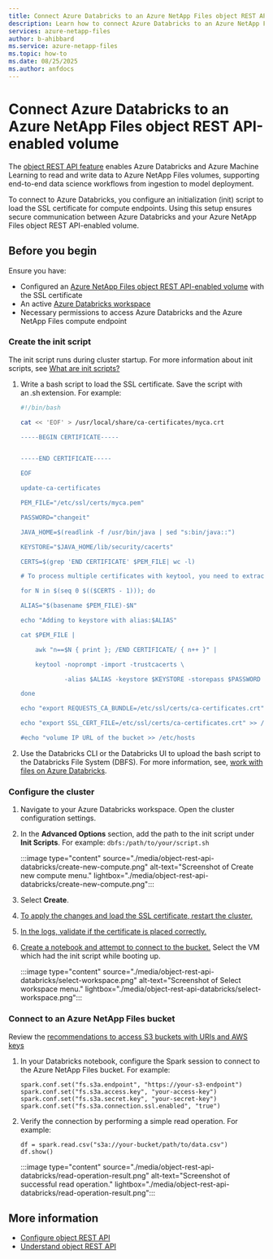 ```yaml
---
title: Connect Azure Databricks to an Azure NetApp Files object REST API-enabled volume 
description: Learn how to connect Azure Databricks to an Azure NetApp Files volume using object REST API 
services: azure-netapp-files
author: b-ahibbard
ms.service: azure-netapp-files
ms.topic: how-to
ms.date: 08/25/2025
ms.author: anfdocs
---
```


# Connect Azure Databricks to an Azure NetApp Files object REST API-enabled volume 

The [object REST API feature](object-rest-api-introduction.md) enables Azure Databricks and Azure Machine Learning to read and write data to Azure NetApp Files volumes, supporting end-to-end data science workflows from ingestion to model deployment.

To connect to Azure Databricks, you configure an initialization (init) script to load the SSL certificate for compute endpoints. Using this setup ensures secure communication between Azure Databricks and your Azure NetApp Files object REST API-enabled volume. 

## Before you begin 

Ensure you have: 

- Configured an [Azure NetApp Files object REST API-enabled volume](object-rest-api-access-configure.md) with the SSL certificate
- An active [Azure Databricks workspace](/azure/databricks/workspace/workspace-browser)
- Necessary permissions to access Azure Databricks and the Azure NetApp Files compute endpoint

### Create the init script 

The init script runs during cluster startup. For more information about init scripts, see [What are init scripts?](/azure/databricks/init-scripts)

1. Write a bash script to load the SSL certificate. Save the script with an .sh extension. For example:

    ````bash
    #!/bin/bash 

    cat << 'EOF' > /usr/local/share/ca-certificates/myca.crt 

    -----BEGIN CERTIFICATE----- 
    

    -----END CERTIFICATE----- 

    EOF 

    update-ca-certificates 

    PEM_FILE="/etc/ssl/certs/myca.pem" 

    PASSWORD="changeit" 

    JAVA_HOME=$(readlink -f /usr/bin/java | sed "s:bin/java::") 

    KEYSTORE="$JAVA_HOME/lib/security/cacerts" 

    CERTS=$(grep 'END CERTIFICATE' $PEM_FILE| wc -l) 

    # To process multiple certificates with keytool, you need to extract each one from the PEM file and import it into the Java KeyStore. 

    for N in $(seq 0 $(($CERTS - 1))); do 

    ALIAS="$(basename $PEM_FILE)-$N" 

    echo "Adding to keystore with alias:$ALIAS" 

    cat $PEM_FILE | 

        awk "n==$N { print }; /END CERTIFICATE/ { n++ }" | 

        keytool -noprompt -import -trustcacerts \ 

                -alias $ALIAS -keystore $KEYSTORE -storepass $PASSWORD 

    done 

    echo "export REQUESTS_CA_BUNDLE=/etc/ssl/certs/ca-certificates.crt" >> /databricks/spark/conf/spark-env.sh 

    echo "export SSL_CERT_FILE=/etc/ssl/certs/ca-certificates.crt" >> /databricks/spark/conf/spark-env.sh 

    #echo "volume IP URL of the bucket >> /etc/hosts 
    ````

1. Use the Databricks CLI or the Databricks UI to upload the bash script to the Databricks File System (DBFS). For more information, see, [work with files on Azure Databricks](/azure/databricks/files/).

### Configure the cluster 

1. Navigate to your Azure Databricks workspace. Open the cluster configuration settings. 
1. In the **Advanced Options** section, add the path to the init script under **Init Scripts**. For example: `dbfs:/path/to/your/script.sh`

    :::image type="content" source="./media/object-rest-api-databricks/create-new-compute.png" alt-text="Screenshot of Create new compute menu." lightbox="./media/object-rest-api-databricks/create-new-compute.png":::

1. Select **Create**. 
1. [To apply the changes and load the SSL certificate, restart the cluster.](/azure/databricks/compute/clusters-manage#cluster-start)
1. [In the logs, validate if the certificate is placed correctly.](/azure/databricks/init-scripts/logs) 
1. [Create a notebook and attempt to connect to the bucket.](/azure/databricks/notebooks/notebooks-manage#use-the-create-button) Select the VM which had the init script while booting up.

    :::image type="content" source="./media/object-rest-api-databricks/select-workspace.png" alt-text="Screenshot of Select workspace menu." lightbox="./media/object-rest-api-databricks/select-workspace.png":::

###  Connect to an Azure NetApp Files bucket 

Review the [recommendations to access S3 buckets with URIs and AWS keys](/azure/databricks/connect/storage/amazon-s3#access-s3-buckets-with-uris-and-aws-keys)

1. In your Databricks notebook, configure the Spark session to connect to the Azure NetApp Files bucket. For example: 
    ```
    spark.conf.set("fs.s3a.endpoint", "https://your-s3-endpoint") 
    spark.conf.set("fs.s3a.access.key", "your-access-key") 
    spark.conf.set("fs.s3a.secret.key", "your-secret-key") 
    spark.conf.set("fs.s3a.connection.ssl.enabled", "true") 
    ```
1.  Verify the connection by performing a simple read operation. For example: 
    ```
    df = spark.read.csv("s3a://your-bucket/path/to/data.csv") 
    df.show() 
    ```

    :::image type="content" source="./media/object-rest-api-databricks/read-operation-result.png" alt-text="Screenshot of successful read operation." lightbox="./media/object-rest-api-databricks/read-operation-result.png":::

## More information

* [Configure object REST API](object-rest-api-access-configure.md)
* [Understand object REST API](object-rest-api-introduction.md)
 